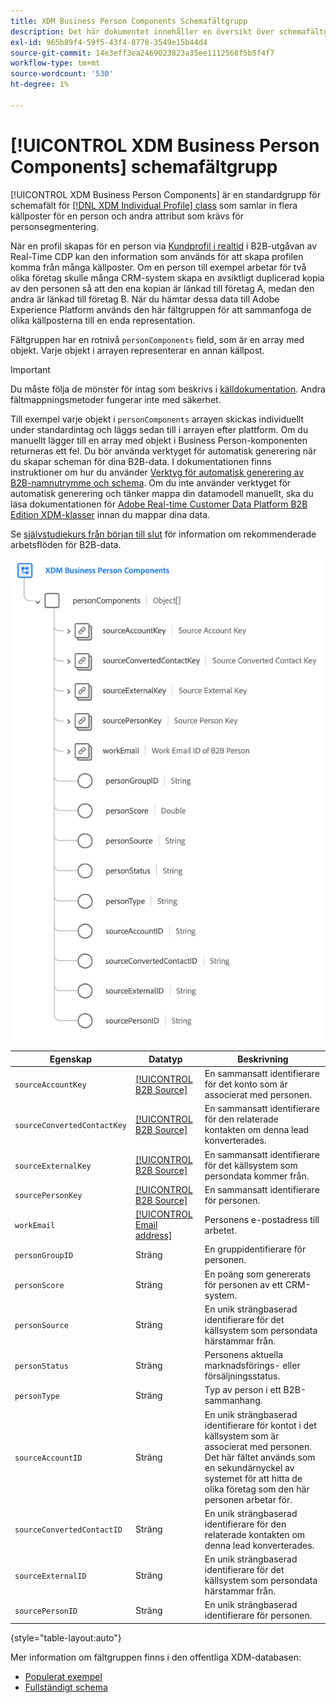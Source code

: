 ```yaml
---
title: XDM Business Person Components Schemafältgrupp
description: Det här dokumentet innehåller en översikt över schemafältgruppen XDM Business Person Components.
exl-id: 965b89f4-59f5-43f4-8778-3549e15b44d4
source-git-commit: 14e3eff3ea2469023823a35ee1112568f5b5f4f7
workflow-type: tm+mt
source-wordcount: '530'
ht-degree: 1%

---
```


# [!UICONTROL XDM Business Person Components] schemafältgrupp

[!UICONTROL XDM Business Person Components] är en standardgrupp för schemafält för [[!DNL XDM Individual Profile] class](../../classes/individual-profile.md) som samlar in flera källposter för en person och andra attribut som krävs för personsegmentering.

När en profil skapas för en person via [Kundprofil i realtid](../../../profile/home.md) i B2B-utgåvan av Real-Time CDP kan den information som används för att skapa profilen komma från många källposter. Om en person till exempel arbetar för två olika företag skulle många CRM-system skapa en avsiktligt duplicerad kopia av den personen så att den ena kopian är länkad till företag A, medan den andra är länkad till företag B. När du hämtar dessa data till Adobe Experience Platform används den här fältgruppen för att sammanfoga de olika källposterna till en enda representation.

Fältgruppen har en rotnivå `personComponents` field, som är en array med objekt. Varje objekt i arrayen representerar en annan källpost.

>[!IMPORTANT]
>
>Du måste följa de mönster för intag som beskrivs i [källdokumentation](../../../rtcdp/sources/b2b.md). Andra fältmappningsmetoder fungerar inte med säkerhet.
>
>Till exempel varje objekt i `personComponents` arrayen skickas individuellt under standardintag och läggs sedan till i arrayen efter plattform. Om du manuellt lägger till en array med objekt i Business Person-komponenten returneras ett fel.
>Du bör använda verktyget för automatisk generering när du skapar scheman för dina B2B-data. I dokumentationen finns instruktioner om hur du använder [Verktyg för automatisk generering av B2B-namnutrymme och schema](../../../sources/connectors/adobe-applications/marketo/marketo-namespaces.md). Om du inte använder verktyget för automatisk generering och tänker mappa din datamodell manuellt, ska du läsa dokumentationen för [Adobe Real-time Customer Data Platform B2B Edition XDM-klasser](../../../rtcdp/schemas/b2b.md) innan du mappar dina data.
>
>Se [självstudiekurs från början till slut](../../../rtcdp/b2b-tutorial.md) för information om rekommenderade arbetsflöden för B2B-data.

![](../../images/field-groups/business-person-components.png)

| Egenskap | Datatyp | Beskrivning |
| --- | --- | --- |
| `sourceAccountKey` | [[!UICONTROL B2B Source]](../../data-types/b2b-source.md) | En sammansatt identifierare för det konto som är associerat med personen. |
| `sourceConvertedContactKey` | [[!UICONTROL B2B Source]](../../data-types/b2b-source.md) | En sammansatt identifierare för den relaterade kontakten om denna lead konverterades. |
| `sourceExternalKey` | [[!UICONTROL B2B Source]](../../data-types/b2b-source.md) | En sammansatt identifierare för det källsystem som persondata kommer från. |
| `sourcePersonKey` | [[!UICONTROL B2B Source]](../../data-types/b2b-source.md) | En sammansatt identifierare för personen. |
| `workEmail` | [[!UICONTROL Email address]](../../data-types/b2b-source.md) | Personens e-postadress till arbetet. |
| `personGroupID` | Sträng | En gruppidentifierare för personen. |
| `personScore` | Sträng | En poäng som genererats för personen av ett CRM-system. |
| `personSource` | Sträng | En unik strängbaserad identifierare för det källsystem som persondata härstammar från. |
| `personStatus` | Sträng | Personens aktuella marknadsförings- eller försäljningsstatus. |
| `personType` | Sträng | Typ av person i ett B2B-sammanhang. |
| `sourceAccountID` | Sträng | En unik strängbaserad identifierare för kontot i det källsystem som är associerat med personen. Det här fältet används som en sekundärnyckel av systemet för att hitta de olika företag som den här personen arbetar för. |
| `sourceConvertedContactID` | Sträng | En unik strängbaserad identifierare för den relaterade kontakten om denna lead konverterades. |
| `sourceExternalID` | Sträng | En unik strängbaserad identifierare för det källsystem som persondata härstammar från. |
| `sourcePersonID` | Sträng | En unik strängbaserad identifierare för personen. |

{style=&quot;table-layout:auto&quot;}

Mer information om fältgruppen finns i den offentliga XDM-databasen:

* [Populerat exempel](https://github.com/adobe/xdm/blob/master/components/fieldgroups/profile/b2b-person-components.example.1.json)
* [Fullständigt schema](https://github.com/adobe/xdm/blob/master/components/fieldgroups/profile/b2b-person-components.schema.json)
